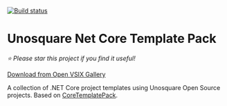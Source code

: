 [![Build status](https://ci.appveyor.com/api/projects/status/cucopxekgqnexxq8?svg=true)](https://ci.appveyor.com/project/geoperez/unosquare-template-pack)

# Unosquare Net Core Template Pack

*:star: Please star this project if you find it useful!*

[Download from Open VSIX Gallery](http://vsixgallery.com/extension/ae9d6285-3f2a-0001-9021-82eb4d8b8c74/)

A collection of .NET Core project templates using Unosquare Open Source projects. Based on [CoreTemplatePack](https://github.com/ligershark/CoreTemplatePack).
